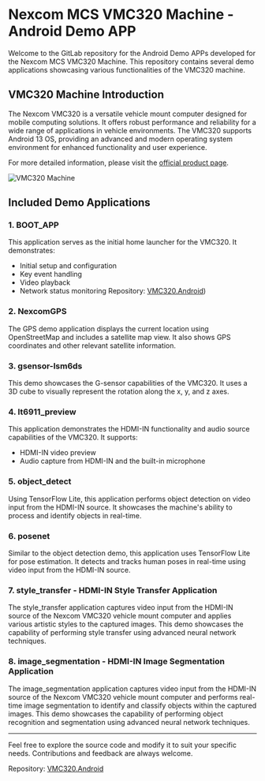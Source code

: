 # Nexcom MCS VMC320 Machine - Android Demo APP

Welcome to the GitLab repository for the Android Demo APPs developed for the Nexcom MCS VMC320 Machine. This repository contains several demo applications showcasing various functionalities of the VMC320 machine.

## VMC320 Machine Introduction

The Nexcom VMC320 is a versatile vehicle mount computer designed for mobile computing solutions. It offers robust performance and reliability for a wide range of applications in vehicle environments. The VMC320 supports Android 13 OS, providing an advanced and modern operating system environment for enhanced functionality and user experience.

For more detailed information, please visit the [official product page](https://www.nexcom.com.tw/Products/mobile-computing-solutions/vehicle-mount-computer/vmc-10-inch/vmc-320-vehicle-mount-computer/OrderInginformation).

![VMC320 Machine](vmc320.png)


## Included Demo Applications

### 1. BOOT_APP

This application serves as the initial home launcher for the VMC320. It demonstrates:
- Initial setup and configuration
- Key event handling
- Video playback
- Network status monitoring
Repository: [VMC320.Android](BOOT_APP/README.md))

### 2. NexcomGPS

The GPS demo application displays the current location using OpenStreetMap and includes a satellite map view. It also shows GPS coordinates and other relevant satellite information.

### 3. gsensor-lsm6ds

This demo showcases the G-sensor capabilities of the VMC320. It uses a 3D cube to visually represent the rotation along the x, y, and z axes.

### 4. lt6911_preview

This application demonstrates the HDMI-IN functionality and audio source capabilities of the VMC320. It supports:
- HDMI-IN video preview
- Audio capture from HDMI-IN and the built-in microphone

### 5. object_detect

Using TensorFlow Lite, this application performs object detection on video input from the HDMI-IN source. It showcases the machine's ability to process and identify objects in real-time.

### 6. posenet

Similar to the object detection demo, this application uses TensorFlow Lite for pose estimation. It detects and tracks human poses in real-time using video input from the HDMI-IN source.

### 7. style_transfer - HDMI-IN Style Transfer Application

The style_transfer application captures video input from the HDMI-IN source of the Nexcom VMC320 vehicle mount computer and applies various artistic styles to the captured images. This demo showcases the capability of performing style transfer using advanced neural network techniques.

### 8. image_segmentation - HDMI-IN Image Segmentation Application

The image_segmentation application captures video input from the HDMI-IN source of the Nexcom VMC320 vehicle mount computer and performs real-time image segmentation to identify and classify objects within the captured images. This demo showcases the capability of performing object recognition and segmentation using advanced neural network techniques.



---

Feel free to explore the source code and modify it to suit your specific needs. Contributions and feedback are always welcome.

Repository: [VMC320.Android](https://github.com/mcsnexcom/VMC320.Android)
